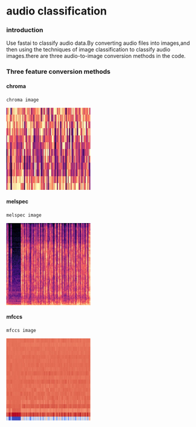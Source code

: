 # audio classification 

### introduction

Use fastai to classify audio data.By converting audio files into images,and then using the techniques of image classification to classify audio images.there are three audio-to-image conversion methods in the code.

### Three feature conversion methods
#### chroma
    chroma image
![chroma](https://github.com/zjmlovlin/audio-classification/blob/master/show_img/1-137-A-32-chroma.jpg)
#### melspec
    melspec image
![melspec](https://github.com/zjmlovlin/audio-classification/blob/master/show_img/1-137-A-32-melspec.jpg)
#### mfccs
    mfccs image
![mfccs](https://github.com/zjmlovlin/audio-classification/blob/master/show_img/1-137-A-32-mfccs.jpg)
